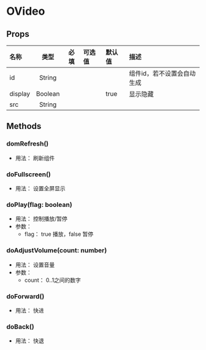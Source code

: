 # OVideo



## Props

| 名称    |   类型  | 必填 | 可选值 | 默认值 | 描述                       |
| :------ | :-----: | :--: | :----- | :----- | :------------------------- |
| id      |  String |      |        |        | 组件id，若不设置会自动生成 |
| display | Boolean |      |        | true   | 显示隐藏                   |
| src     |  String |      |        |        |                            |

## Methods

### domRefresh()
- 用法： 刷新组件

### doFullscreen()
- 用法： 设置全屏显示

### doPlay(flag: boolean)
- 用法： 控制播放/暂停
- 参数：
	 - flag： true 播放，false 暂停

### doAdjustVolume(count: number)
- 用法： 设置音量
- 参数：
	 - count： 0..1之间的数字

### doForward()
- 用法： 快进

### doBack()
- 用法： 快退